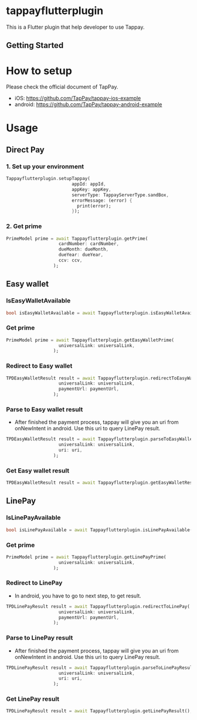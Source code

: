 # tappayflutterplugin

This is a Flutter plugin that help developer to use Tappay.

## Getting Started

# How to setup

Please check the official document of TapPay. 
- iOS: https://github.com/TapPay/tappay-ios-example
- android: https://github.com/TapPay/tappay-android-example

# Usage

## Direct Pay

### 1. Set up your environment
``` dart
Tappayflutterplugin.setupTappay(
                         appId: appId,
                         appKey: appKey,
                         serverType: TappayServerType.sandBox,
                         errorMessage: (error) {
                           print(error);
                         });
```

### 2. Get prime
``` dart
PrimeModel prime = await Tappayflutterplugin.getPrime(
                    cardNumber: cardNumber,
                    dueMonth: dueMonth,
                    dueYear: dueYear,
                    ccv: ccv,
                  );
```

## Easy wallet

### IsEasyWalletAvailable
``` dart
bool isEasyWalletAvailable = await Tappayflutterplugin.isEasyWalletAvailable()
```

### Get prime
``` dart
PrimeModel prime = await Tappayflutterplugin.getEasyWalletPrime(
                    universalLink: universalLink,
                  );
```

### Redirect to Easy wallet
``` dart
TPDEasyWalletResult result = await Tappayflutterplugin.redirectToEasyWallet(
                    universalLink: universalLink,
                    paymentUrl: paymentUrl,
                  );
```

### Parse to Easy wallet result
- After finished the payment process, tappay will give you an uri from onNewIntent in android. Use this uri to query LinePay result.
``` dart
TPDEasyWalletResult result = await Tappayflutterplugin.parseToEasyWalletResult(
                    universalLink: universalLink,
                    uri: uri,
                  );
```

### Get Easy wallet result
``` dart
TPDEasyWalletResult result = await Tappayflutterplugin.getEasyWalletResult();
```

## LinePay

### IsLinePayAvailable
``` dart
bool isLinePayAvailable = await Tappayflutterplugin.isLinePayAvailable()
```

### Get prime
``` dart
PrimeModel prime = await Tappayflutterplugin.getLinePayPrime(
                    universalLink: universalLink,
                  );
```

### Redirect to LinePay
- In android, you have to go to next step, to get result.
``` dart
TPDLinePayResult result = await Tappayflutterplugin.redirectToLinePay(
                    universalLink: universalLink,
                    paymentUrl: paymentUrl,
                  );
```

### Parse to LinePay result
- After finished the payment process, tappay will give you an uri from onNewIntent in android. Use this uri to query LinePay result.
``` dart
TPDLinePayResult result = await Tappayflutterplugin.parseToLinePayResult(
                    universalLink: universalLink,
                    uri: uri,
                  );
```

### Get LinePay result
``` dart
TPDLinePayResult result = await Tappayflutterplugin.getLinePayResult();
```